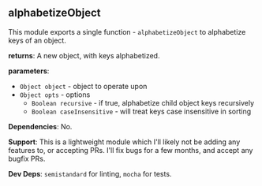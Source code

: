 ## alphabetizeObject

This module exports a single function - `alphabetizeObject` to alphabetize keys
of an object.

**returns**: A new object, with keys alphabetized.

**parameters**:
 - `Object object` - object to operate upon
 - `Object opts` - options
     - `Boolean recursive` - if true, alphabetize child object keys recursively
     - `Boolean caseInsensitive` - will treat keys case insensitive in sorting

**Dependencies**: No.

**Support**: This is a lightweight module which I'll likely not be adding any
features to, or accepting PRs. I'll fix bugs for a few months, and accept any
bugfix PRs.

**Dev Deps**: `semistandard` for linting, `mocha` for tests.
